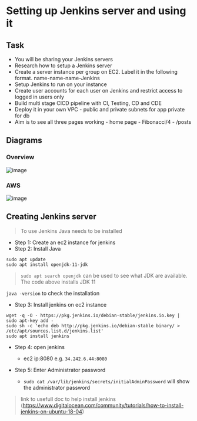 # Setting up Jenkins server and using it

## Task
- You will be sharing your Jenkins servers
- Research how to setup a Jenkins server
- Create a server instance per group on EC2. Label it in the following format. name-name-name-Jenkins
- Setup Jenkins to run on your instance
- Create user accounts for each user on Jenkins and restrict access to logged in users only
- Build multi stage CICD pipeline with CI, Testing, CD and CDE
- Deploy it in your own VPC - public and private subnets for app private for db
- Aim is to see all three pages working - home page - Fibonacci/4 - /posts

## Diagrams
### Overview 

![image](https://user-images.githubusercontent.com/94615905/145805744-590675a2-559e-4c71-ad01-99d5b746e722.png)

### AWS

![image](https://user-images.githubusercontent.com/94615905/145810930-7b12a304-01fd-4a39-b480-126c08c6f365.png)

## Creating Jenkins server

> To use Jenkins Java needs to be installed
- Step 1: Create an ec2 instance for jenkins
- Step 2: Install Java

```
sudo apt update
sudo apt install openjdk-11-jdk
```
 > `sudo apt search openjdk` can be used to see what JDK are available. The code above installs JDK 11

`java -version` to check the installation 

- Step 3: Install jenkins on ec2 instance

```
wget -q -O - https://pkg.jenkins.io/debian-stable/jenkins.io.key | sudo apt-key add -
sudo sh -c 'echo deb http://pkg.jenkins.io/debian-stable binary/ > /etc/apt/sources.list.d/jenkins.list'
sudo apt install jenkins
```

- Step 4: open jenkins
  - ec2 ip:8080 e.g. `34.242.6.44:8080`

- Step 5: Enter Administrator password
  - `sudo cat /var/lib/jenkins/secrets/initialAdminPassword` will show the administrator password

> link to usefull doc to help install jenkins (https://www.digitalocean.com/community/tutorials/how-to-install-jenkins-on-ubuntu-18-04) 


